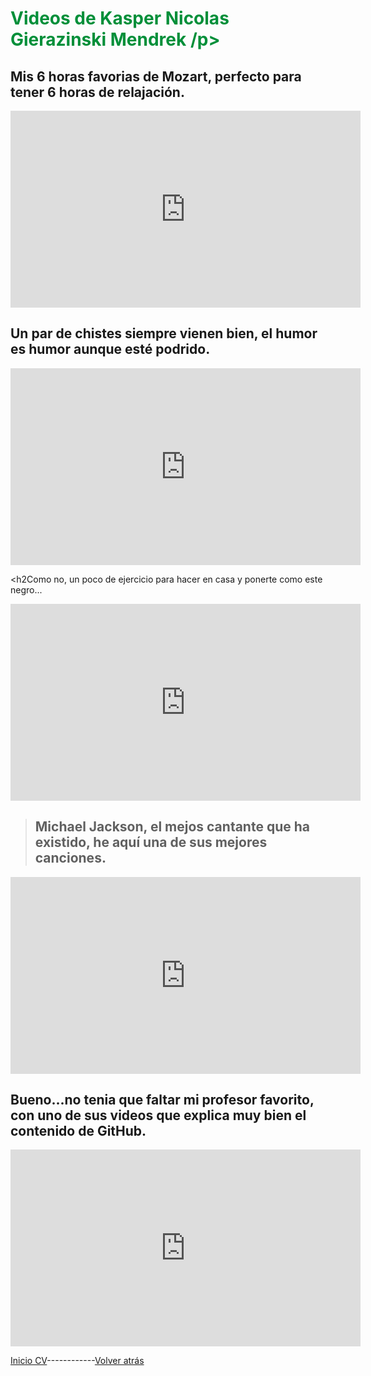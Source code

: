 <h1><p style="color:rgb(0,143,57);">Videos de Kasper Nicolas Gierazinski Mendrek /p></h1>


<h2>Mis 6 horas favorias de Mozart, perfecto para tener 6 horas de relajación.</h2>
<iframe width="560" height="315" src="https://www.youtube.com/embed/shoVsQhou-8" frameborder="0" allow="accelerometer; autoplay; clipboard-write; encrypted-media; gyroscope; picture-in-picture" allowfullscreen></iframe>

<h2>Un par de chistes siempre vienen bien, el humor es humor aunque esté podrido.</h2>
<iframe width="560" height="315" src="https://www.youtube.com/embed/kfdARNpOoNo" frameborder="0" allow="accelerometer; autoplay; clipboard-write; encrypted-media; gyroscope; picture-in-picture" allowfullscreen></iframe>

<h2Como no, un poco de ejercicio para hacer en casa y ponerte como este negro...</h2>
<iframe width="560" height="315" src="https://www.youtube.com/embed/BQD6ETCounw" frameborder="0" allow="accelerometer; autoplay; clipboard-write; encrypted-media; gyroscope; picture-in-picture" allowfullscreen></iframe>

><h2>Michael Jackson, el mejos cantante que ha existido, he aquí una de sus mejores canciones.</h2>
<iframe width="560" height="315" src="https://www.youtube.com/embed/QNJL6nfu__Q" frameborder="0" allow="accelerometer; autoplay; clipboard-write; encrypted-media; gyroscope; picture-in-picture" allowfullscreen></iframe>

<h2>Bueno...no tenia que faltar mi profesor favorito, con uno de sus videos que explica muy bien el contenido de GitHub.</h2>
<iframe width="560" height="315" src="https://www.youtube.com/embed/SJf4iTkMNPo" frameborder="0" allow="accelerometer; autoplay; clipboard-write; encrypted-media; gyroscope; picture-in-picture" allowfullscreen></iframe>

[Inicio CV](README.md)------------[Volver atrás](Trabajos.md)

<p style="color:rgb(0,143,57);"></p>
<p style="color:rgb(0,0,255);"></p>
